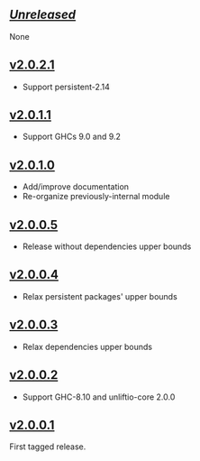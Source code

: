 ## [*Unreleased*](https://github.com/freckle/graphula/compare/v2.0.2.1...main)

None

## [v2.0.2.1](https://github.com/freckle/graphula/compare/v2.0.1.1...v2.0.2.1)

- Support persistent-2.14

## [v2.0.1.1](https://github.com/freckle/graphula/compare/v2.0.0.5...v2.0.1.1)

- Support GHCs 9.0 and 9.2

## [v2.0.1.0](https://github.com/freckle/graphula/compare/v2.0.0.5...v2.0.1.0)

- Add/improve documentation
- Re-organize previously-internal module

## [v2.0.0.5](https://github.com/freckle/graphula/compare/v2.0.0.4...v2.0.0.5)

- Release without dependencies upper bounds

## [v2.0.0.4](https://github.com/freckle/graphula/compare/v2.0.0.3...v2.0.0.4)

- Relax persistent packages' upper bounds

## [v2.0.0.3](https://github.com/freckle/graphula/compare/v2.0.0.2...v2.0.0.3)

- Relax dependencies upper bounds

## [v2.0.0.2](https://github.com/freckle/graphula/compare/v2.0.0.1...v2.0.0.2)

- Support GHC-8.10 and unliftio-core 2.0.0

## [v2.0.0.1](https://github.com/faktory/graphula/tree/v2.0.0.1)

First tagged release.
